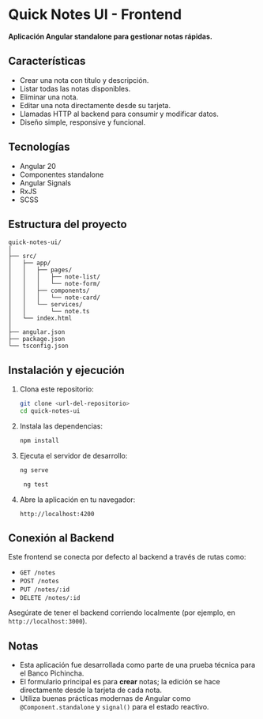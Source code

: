 # Quick Notes UI - Frontend

**Aplicación Angular standalone para gestionar notas rápidas.**

## Características

- Crear una nota con título y descripción.
- Listar todas las notas disponibles.
- Eliminar una nota.
- Editar una nota directamente desde su tarjeta.
- Llamadas HTTP al backend para consumir y modificar datos.
- Diseño simple, responsive y funcional.

## Tecnologías

- Angular 20
- Componentes standalone
- Angular Signals
- RxJS
- SCSS

## Estructura del proyecto

```
quick-notes-ui/
│
├── src/
│   ├── app/
│   │   ├── pages/
│   │   │   ├── note-list/
│   │   │   └── note-form/
│   │   ├── components/
│   │   │   └── note-card/
│   │   └── services/
│   │       └── note.ts
│   └── index.html
│
├── angular.json
├── package.json
└── tsconfig.json
```

## Instalación y ejecución

1. Clona este repositorio:

   ```bash
   git clone <url-del-repositorio>
   cd quick-notes-ui
   ```

2. Instala las dependencias:

   ```bash
   npm install
   ```

3. Ejecuta el servidor de desarrollo:

   ```bash
   ng serve
   ```

   ```bash
    ng test
   ```


4. Abre la aplicación en tu navegador:

   ```
   http://localhost:4200
   ```

## Conexión al Backend

Este frontend se conecta por defecto al backend a través de rutas como:

- `GET /notes`
- `POST /notes`
- `PUT /notes/:id`
- `DELETE /notes/:id`

Asegúrate de tener el backend corriendo localmente (por ejemplo, en `http://localhost:3000`).

## Notas

- Esta aplicación fue desarrollada como parte de una prueba técnica para el Banco Pichincha.
- El formulario principal es para **crear** notas; la edición se hace directamente desde la tarjeta de cada nota.
- Utiliza buenas prácticas modernas de Angular como `@Component.standalone` y `signal()` para el estado reactivo.
